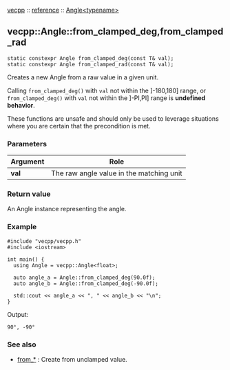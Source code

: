 [vecpp](../../) :: [reference](../) :: [Angle<typename\>](./)
## vecpp::Angle::from_clamped_deg,from_clamped_rad

```
static constexpr Angle from_clamped_deg(const T& val);
static constexpr Angle from_clamped_rad(const T& val);
```

Creates a new Angle from a raw value in a given unit.

Calling `from_clamped_deg()` with `val` not within the ]-180,180] range,
or `from_clamped_deg()` with `val` not within the ]-PI,PI] range is **undefined 
behavior**.

These functions are unsafe and should only be used to leverage situations where
you are certain that the precondition is met.

### Parameters

Argument | Role
---------|---------------------------------
**val**  | The raw angle value in the matching unit

### Return value

An Angle instance representing the angle.

### Example

```
#include "vecpp/vecpp.h"
#include <iostream>

int main() {
  using Angle = vecpp::Angle<float>;

  auto angle_a = Angle::from_clamped_deg(90.0f);
  auto angle_b = Angle::from_clamped_deg(-90.0f);

  std::cout << angle_a << ", " << angle_b << "\n";
}
```

Output:
```
90°, -90°
```

### See also

* [from_*](from_clamped.md) : Create from unclamped value.